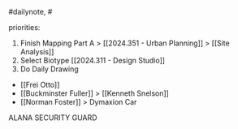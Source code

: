 #dailynote, #

priorities:
1. Finish Mapping Part A > [[2024.351 - Urban Planning]] > [[Site Analysis]]
2. Select Biotype [[2024.311 - Design Studio]]
3. Do Daily Drawing


- [[Frei Otto]]
- [[Buckminster Fuller]] > [[Kenneth Snelson]]
- [[Norman Foster]] > Dymaxion Car


ALANA SECURITY GUARD